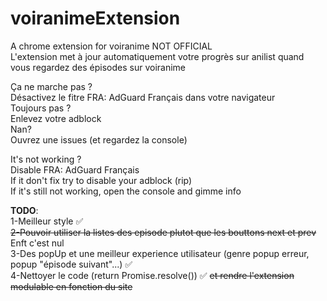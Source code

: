 # voiranimeExtension
A chrome extension for voiranime NOT OFFICIAL<br/>
L'extension met à jour automatiquement votre progrès sur anilist quand vous regardez des épisodes sur voiranime


Ça ne marche pas ?<br/>
Désactivez le fitre FRA: AdGuard Français dans votre navigateur<br/>
Toujours pas ? <br/>
Enlevez votre adblock<br/>
Nan?<br/>
Ouvrez une issues (et regardez la console)<br/>

It's not working ?<br/>
Disable FRA: AdGuard Français <br/>
If it don't fix try to disable your adblock (rip)<br/>
If it's still not working, open the console and gimme info<br/>

**TODO**:<br/>
1-Meilleur style ✅<br/>
~~2-Pouvoir utiliser la listes des episode plutot que les bouttons next et prev~~ Enft c'est nul<br/>
3-Des popUp et une meilleur experience utilisateur (genre popup erreur, popup "épisode suivant"...) ✅<br/>
4-Nettoyer le code (return Promise.resolve()) ✅ ~~et rendre l'extension modulable en fonction du site~~
